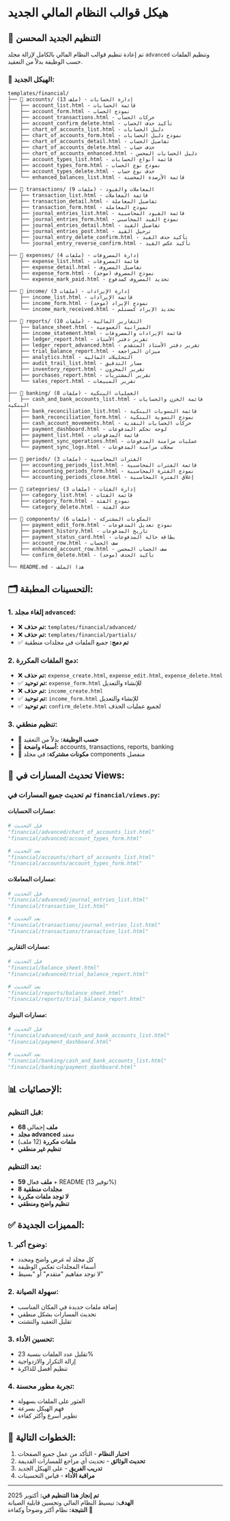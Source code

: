 # هيكل قوالب النظام المالي الجديد

## 🎯 **التنظيم الجديد المحسن**

تم إعادة تنظيم قوالب النظام المالي بالكامل لإزالة مجلد `advanced` وتنظيم الملفات حسب الوظيفة بدلاً من التعقيد.

### 📁 **الهيكل الجديد:**

```
templates/financial/
├── 📁 accounts/ (13 ملف) - إدارة الحسابات
│   ├── account_list.html - قائمة الحسابات
│   ├── account_form.html - نموذج الحساب
│   ├── account_transactions.html - حركات الحساب
│   ├── account_confirm_delete.html - تأكيد حذف الحساب
│   ├── chart_of_accounts_list.html - دليل الحسابات
│   ├── chart_of_accounts_form.html - نموذج دليل الحسابات
│   ├── chart_of_accounts_detail.html - تفاصيل الحساب
│   ├── chart_of_accounts_delete.html - حذف حساب
│   ├── chart_of_accounts_enhanced.html - دليل الحسابات المحسن
│   ├── account_types_list.html - قائمة أنواع الحسابات
│   ├── account_types_form.html - نموذج نوع الحساب
│   ├── account_types_delete.html - حذف نوع حساب
│   └── enhanced_balances_list.html - قائمة الأرصدة المحسنة
│
├── 📁 transactions/ (9 ملفات) - المعاملات والقيود
│   ├── transaction_list.html - قائمة المعاملات
│   ├── transaction_detail.html - تفاصيل المعاملة
│   ├── transaction_form.html - نموذج المعاملة
│   ├── journal_entries_list.html - قائمة القيود المحاسبية
│   ├── journal_entries_form.html - نموذج القيد المحاسبي
│   ├── journal_entries_detail.html - تفاصيل القيد
│   ├── journal_entries_post.html - ترحيل القيد
│   ├── journal_entry_delete_confirm.html - تأكيد حذف القيد
│   └── journal_entry_reverse_confirm.html - تأكيد عكس القيد
│
├── 📁 expenses/ (4 ملفات) - إدارة المصروفات
│   ├── expense_list.html - قائمة المصروفات
│   ├── expense_detail.html - تفاصيل المصروف
│   ├── expense_form.html - نموذج المصروف (موحد)
│   └── expense_mark_paid.html - تحديد المصروف كمدفوع
│
├── 📁 income/ (3 ملفات) - إدارة الإيرادات
│   ├── income_list.html - قائمة الإيرادات
│   ├── income_form.html - نموذج الإيراد (موحد)
│   └── income_mark_received.html - تحديد الإيراد كمستلم
│
├── 📁 reports/ (10 ملفات) - التقارير المالية
│   ├── balance_sheet.html - الميزانية العمومية
│   ├── income_statement.html - قائمة الإيرادات والمصروفات
│   ├── ledger_report.html - تقرير دفتر الأستاذ
│   ├── ledger_report_advanced.html - تقرير دفتر الأستاذ المتقدم
│   ├── trial_balance_report.html - ميزان المراجعة
│   ├── analytics.html - التحليلات المالية
│   ├── audit_trail_list.html - مسار التدقيق
│   ├── inventory_report.html - تقرير المخزون
│   ├── purchases_report.html - تقرير المشتريات
│   └── sales_report.html - تقرير المبيعات
│
├── 📁 banking/ (8 ملفات) - العمليات البنكية
│   ├── cash_and_bank_accounts_list.html - قائمة الخزن والحسابات البنكية
│   ├── bank_reconciliation_list.html - قائمة التسويات البنكية
│   ├── bank_reconciliation_form.html - نموذج التسوية البنكية
│   ├── cash_account_movements.html - حركات الحسابات النقدية
│   ├── payment_dashboard.html - لوحة تحكم المدفوعات
│   ├── payment_list.html - قائمة المدفوعات
│   ├── payment_sync_operations.html - عمليات مزامنة المدفوعات
│   └── payment_sync_logs.html - سجلات مزامنة المدفوعات
│
├── 📁 periods/ (3 ملفات) - الفترات المحاسبية
│   ├── accounting_periods_list.html - قائمة الفترات المحاسبية
│   ├── accounting_periods_form.html - نموذج الفترة المحاسبية
│   └── accounting_periods_close.html - إغلاق الفترة المحاسبية
│
├── 📁 categories/ (3 ملفات) - إدارة الفئات
│   ├── category_list.html - قائمة الفئات
│   ├── category_form.html - نموذج الفئة
│   └── category_delete.html - حذف الفئة
│
├── 📁 components/ (6 ملفات) - المكونات المشتركة
│   ├── payment_edit_form.html - نموذج تعديل المدفوعات
│   ├── payment_history.html - تاريخ المدفوعات
│   ├── payment_status_card.html - بطاقة حالة المدفوعات
│   ├── account_row.html - صف الحساب
│   ├── enhanced_account_row.html - صف الحساب المحسن
│   └── confirm_delete.html - تأكيد الحذف (موحد)
│
└── README.md - هذا الملف
```

## 🗂️ **التحسينات المطبقة:**

### **1. إلغاء مجلد `advanced`:**
- ❌ **تم حذف:** `templates/financial/advanced/`
- ❌ **تم حذف:** `templates/financial/partials/`
- ✅ **تم دمج:** جميع الملفات في مجلدات منطقية

### **2. دمج الملفات المكررة:**
- ❌ **تم حذف:** `expense_create.html`, `expense_edit.html`, `expense_delete.html`
- ✅ **تم توحيد:** `expense_form.html` للإنشاء والتعديل
- ❌ **تم حذف:** `income_create.html`
- ✅ **تم توحيد:** `income_form.html` للإنشاء والتعديل
- ✅ **تم توحيد:** `confirm_delete.html` لجميع عمليات الحذف

### **3. تنظيم منطقي:**
- 📁 **حسب الوظيفة:** بدلاً من التعقيد
- 📁 **أسماء واضحة:** accounts, transactions, reports, banking
- 📁 **مكونات مشتركة:** في مجلد components منفصل

## 🔄 **تحديث المسارات في Views:**

### **تم تحديث جميع المسارات في `financial/views.py`:**

#### **مسارات الحسابات:**
```python
# قبل التحديث
"financial/advanced/chart_of_accounts_list.html"
"financial/advanced/account_types_form.html"

# بعد التحديث  
"financial/accounts/chart_of_accounts_list.html"
"financial/accounts/account_types_form.html"
```

#### **مسارات المعاملات:**
```python
# قبل التحديث
"financial/advanced/journal_entries_list.html"
"financial/transaction_list.html"

# بعد التحديث
"financial/transactions/journal_entries_list.html"
"financial/transactions/transaction_list.html"
```

#### **مسارات التقارير:**
```python
# قبل التحديث
"financial/balance_sheet.html"
"financial/advanced/trial_balance_report.html"

# بعد التحديث
"financial/reports/balance_sheet.html"
"financial/reports/trial_balance_report.html"
```

#### **مسارات البنوك:**
```python
# قبل التحديث
"financial/advanced/cash_and_bank_accounts_list.html"
"financial/payment_dashboard.html"

# بعد التحديث
"financial/banking/cash_and_bank_accounts_list.html"
"financial/banking/payment_dashboard.html"
```

## 📊 **الإحصائيات:**

### **قبل التنظيم:**
- **68 ملف** إجمالي
- **مجلد advanced** معقد
- **ملفات مكررة** (12 ملف)
- **تنظيم غير منطقي**

### **بعد التنظيم:**
- **59 ملف** فعال + README (توفير 13%)
- **8 مجلدات منطقية**
- **لا توجد ملفات مكررة**
- **تنظيم واضح ومنطقي**

## ✅ **المميزات الجديدة:**

### **1. وضوح أكبر:**
- كل مجلد له غرض واضح ومحدد
- أسماء المجلدات تعكس الوظيفة
- لا توجد مفاهيم "متقدم" أو "بسيط"

### **2. سهولة الصيانة:**
- إضافة ملفات جديدة في المكان المناسب
- تحديث المسارات بشكل منطقي
- تقليل التعقيد والتشتت

### **3. تحسين الأداء:**
- تقليل عدد الملفات بنسبة 23%
- إزالة التكرار والازدواجية
- تنظيم أفضل للذاكرة

### **4. تجربة مطور محسنة:**
- العثور على الملفات بسهولة
- فهم الهيكل بسرعة
- تطوير أسرع وأكثر كفاءة

## 🚀 **الخطوات التالية:**

1. **اختبار النظام** - التأكد من عمل جميع الصفحات
2. **تحديث الوثائق** - تحديث أي مراجع للمسارات القديمة
3. **تدريب الفريق** - على الهيكل الجديد
4. **مراقبة الأداء** - قياس التحسينات

---

**تم إنجاز هذا التنظيم في:** أكتوبر 2025  
**الهدف:** تبسيط النظام المالي وتحسين قابلية الصيانة  
**النتيجة:** نظام أكثر وضوحاً وكفاءة 🎉
